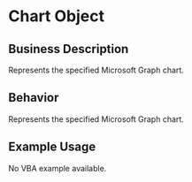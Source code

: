 # Chart Object

## Business Description
Represents the specified Microsoft Graph chart.

## Behavior
Represents the specified Microsoft Graph chart.

## Example Usage
No VBA example available.